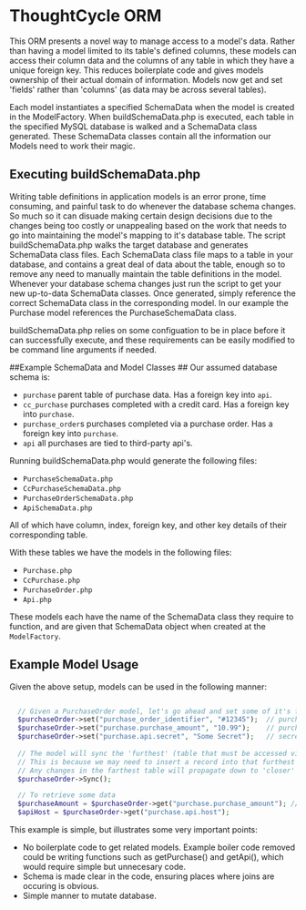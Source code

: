 # ThoughtCycle ORM #
This ORM presents a novel way to manage access to a model's data. Rather than having a model limited to its table's defined columns, these models can access their column data and the columns of any table in which they have a unique foreign key. This reduces boilerplate code and gives models ownership of their actual domain of information. Models now get and set 'fields' rather than 'columns' (as data may be across several tables).  

Each model instantiates a specified SchemaData when the model is created in the ModelFactory. When buildSchemaData.php is executed, each table in the specified MySQL database is walked and a SchemaData class generated. These SchemaData classes contain all the information our Models need to work their magic. 

## Executing buildSchemaData.php ##
Writing table definitions in application models is an error prone, time consuming, and painful task to do whenever the database schema changes. So much so it can disuade making certain design decisions due to the changes being too costly or unappealing based on the work that needs to go into maintaining the model's mapping to it's database table. The script buildSchemaData.php walks the target database and generates SchemaData class files. Each SchemaData class file maps to a table in your database, and contains a great deal of data about the table, enough so to remove any need to manually maintain the table definitions in the model. Whenever your database schema changes just run the script to get your new up-to-data SchemaData classes. Once generated, simply reference the correct SchemaData class in the corresponding model. In our example the Purchase model references the PurchaseSchemaData class. 

buildSchemaData.php relies on some configuation to be in place before it can successfully execute, and these requirements can be easily modified to be command line arguments if needed. 

##Example SchemaData and Model Classes ##
Our assumed database schema is:

* `purchase` parent table of purchase data. Has a foreign key into `api`.
* `cc_purchase` purchases completed with a credit card. Has a foreign key into `purchase`.
* `purchase_order`s purchases completed via a purchase order. Has a foreign key into `purchase`.
* `api` all purchases are tied to third-party api's. 

Running buildSchemaData.php would generate the following files:

* `PurchaseSchemaData.php`
* `CcPurchaseSchemaData.php `
* `PurchaseOrderSchemaData.php`
* `ApiSchemaData.php`

All of which have column, index, foreign key, and other key details of their corresponding table.

With these tables we have the models in the following files:

* `Purchase.php` 
* `CcPurchase.php`
* `PurchaseOrder.php`
* `Api.php`

These models each have the name of the SchemaData class they require to function, and are given that SchemaData object when created at the ```ModelFactory```.

## Example Model Usage ##

Given the above setup, models can be used in the following manner:

```php

  // Given a PurchaseOrder model, let's go ahead and set some of it's fields
  $purchaseOrder->set("purchase_order_identifier", "#12345");  // purchase_order_identifier is column of the purchase_order table
  $purchaseOrder->set("purchase.purchase_amount", "10.99");    // purchase_amount is a column in the purchase table, which purchase_order has a foreign key reference
  $purchaseOrder->set("purchase.api.secret", "Some Secret");   // secret is a column in api, which purchase has a foreign key into. The table purchase_order has a foreign key into purchase, so that means we can access secret from purchase_order
  
  // The model will sync the 'furthest' (table that must be accessed via the most foreign keys) first.
  // This is because we may need to insert a record into that furthest table if the data does not yet exist. 
  // Any changes in the farthest table will propagate down to 'closer' tables to ensure the sync is correct. 
  $purchaseOrder->Sync(); 

  // To retrieve some data
  $purchaseAmount = $purchaseOrder->get("purchase.purchase_amount"); // Since it has been synced, data from the columns of models base table, and any tables which have been updated, are cached in the model to avoid unnecesarry database hits.
  $apiHost = $purchaseOrder->get("purchase.api.host"); 
```

This example is simple, but illustrates some very important points:
* No boilerplate code to get related models. Example boiler code removed could be writing functions such as getPurchase() and getApi(), which would require simple but unnecesary code.
* Schema is made clear in the code, ensuring places where joins are occuring is obvious. 
* Simple manner to mutate database. 

